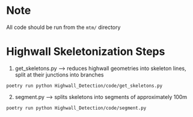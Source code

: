 # Note
All code should be run from the `mtm/` directory

# Highwall Skeletonization Steps
1. get_skeletons.py --> reduces highwall geometries into skeleton lines, split at their junctions into branches
```shell
poetry run python Highwall_Detection/code/get_skeletons.py
```
2. segment.py --> splits skeletons into segments of approximately 100m
```shell
poetry run python Highwall_Detection/code/segment.py
```